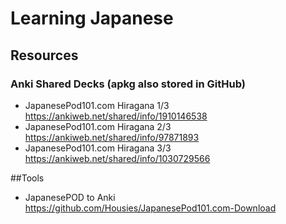 # Learning Japanese

## Resources

### Anki Shared Decks (apkg also stored in GitHub)
- JapanesePod101.com Hiragana 1/3 https://ankiweb.net/shared/info/1910146538
- JapanesePod101.com Hiragana 2/3 https://ankiweb.net/shared/info/97871893
- JapanesePod101.com Hiragana 3/3 https://ankiweb.net/shared/info/1030729566

##Tools

- JapanesePOD to Anki https://github.com/Housies/JapanesePod101.com-Download
